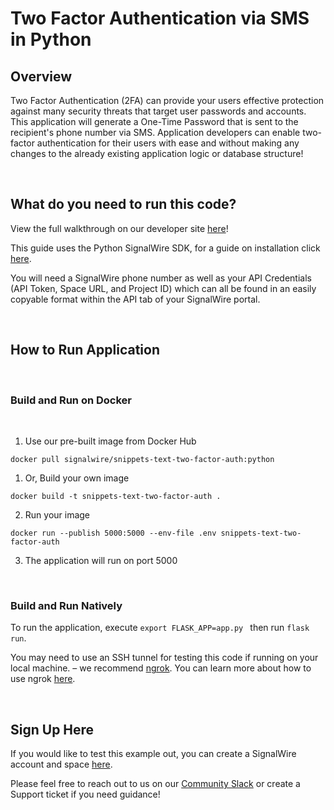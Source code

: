 # Two Factor Authentication via SMS in Python

## Overview
Two Factor Authentication (2FA) can provide your users effective protection against many security threats that target user passwords and accounts. This application will generate a One-Time Password that is sent to the recipient's phone number via SMS. Application developers can enable two-factor authentication for their users with ease and without making any changes to the already existing application logic or database structure!

<br/>

## What do you need to run this code?

View the full walkthrough on our developer site [here](https://developer.signalwire.com/apis/docs/two-factor-authentication)!

This guide uses the Python SignalWire SDK, for a guide on installation click [here](https://developer.signalwire.com/compatibility-api/reference/client-libraries-and-sdks#python).

You will need a SignalWire phone number as well as your API Credentials (API Token, Space URL, and Project ID) which can all be found in an easily copyable format within the API tab of your SignalWire portal.

<br/>

## How to Run Application

<br/>

### Build and Run on Docker

<br/>


1. Use our pre-built image from Docker Hub 
```
docker pull signalwire/snippets-text-two-factor-auth:python
```


1. Or, Build your own image
```
docker build -t snippets-text-two-factor-auth .
```
2. Run your image
```
docker run --publish 5000:5000 --env-file .env snippets-text-two-factor-auth
```
3. The application will run on port 5000

<br/>

### Build and Run Natively

To run the application, execute `export FLASK_APP=app.py ` then run `flask run`.

You may need to use an SSH tunnel for testing this code if running on your local machine. – we recommend [ngrok](https://ngrok.com/). You can learn more about how to use ngrok [here](https://developer.signalwire.com/apis/docs/how-to-test-webhooks-with-ngrok). 

<br/>

## Sign Up Here

If you would like to test this example out, you can create a SignalWire account and space [here](https://m.signalwire.com/signups/new?s=1).

Please feel free to reach out to us on our [Community Slack](https://join.slack.com/t/signalwire-community/shared_invite/zt-sjagsni8-AYKmOMhP_1sVMvz9Ya_r0Q) or create a Support ticket if you need guidance!
